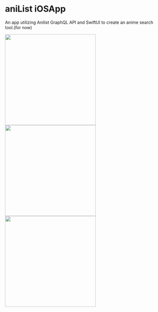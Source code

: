 # aniList iOSApp
An app utilizing Anilist GraphQL API and SwiftUI to create an anime search tool.(for now)
<div display="flex" justify-content="center">

<div>
<img src="https://i.imgur.com/veY3dCE.png" width="auto" height="300">
<img src="https://i.imgur.com/9s9HW8F.png" width="auto" height="300">
<img src="https://i.imgur.com/HOFaPw5.png" width="auto" height="300">
</div>


</div>
